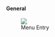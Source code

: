 #### General
<figure>
  <img src="../userGuidesImages/dynUI/dynUIMenu.png"/>
  <figcaption>Menu Entry</figcaption>
</figure>
